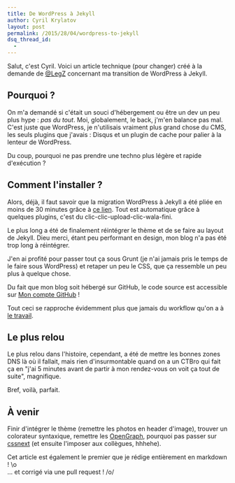 ```yaml
---
title: De WordPress à Jekyll
author: Cyril Krylatov
layout: post
permalink: /2015/28/04/wordpress-to-jekyll
dsq_thread_id:
  - 
---
```


Salut, c'est Cyril. Voici un article technique (pour changer) créé à la demande de [@LegZ](https://twitter.com/LegZ/status/589863615597039616) concernant ma transition de WordPress à Jekyll.

<!--more-->

## Pourquoi ?

On m'a demandé si c'était un souci d'hébergement ou être un dev un peu plus hype : *pas du tout*. Moi, globalement, le back, j'm'en balance pas mal.
C'est juste que WordPress, je n'utilisais vraiment plus grand chose du CMS, les seuls plugins que j'avais : Disqus et un plugin de cache pour palier à la lenteur de WordPress.

Du coup, pourquoi ne pas prendre une techno plus légère et rapide d'exécution ?

## Comment l'installer ?

Alors, déjà, il faut savoir que la migration WordPress à Jekyll a été pliée en moins de 30 minutes grâce à [ce lien](http://www.girliemac.com/blog/2013/12/27/wordpress-to-jekyll/). Tout est automatique grâce à quelques plugins, c'est du clic-clic-upload-clic-wala-fini.

Le plus long a été de finalement réintégrer le thème et de se faire au layout de Jekyll. Dieu merci, étant peu performant en design, mon blog n'a pas été trop long à réintégrer.

J'en ai profité pour passer tout ça sous Grunt (je n'ai jamais pris le temps de le faire sous WordPress) et retaper un peu le CSS, que ça ressemble un peu plus à quelque chose.

Du fait que mon blog soit hébergé sur GitHub, le code source est accessible sur [Mon compte GitHub](https://github.com/DaPo/blog.cyrilou.me) !

Tout ceci se rapproche évidemment plus que jamais du workflow qu'on a à [le travail](http://www.ouichelorraine.com/).

## Le plus relou

Le plus relou dans l'histoire, cependant, a été de mettre les bonnes zones DNS là où il fallait, mais rien d'insurmontable quand on a un CTBro qui fait ça en "j'ai 5 minutes avant de partir à mon rendez-vous on voit ça tout de suite", magnifique.

Bref, voilà, parfait.

## À venir

Finir d'intégrer le thème (remettre les photos en header d'image), trouver un colorateur syntaxique, remettre les [OpenGraph](http://ogp.me/),  pourquoi pas passer sur [cssnext](https://cssnext.github.io/) (et ensuite l'imposer aux collègues, hhhehe).

Cet article est également le premier que je rédige entièrement en markdown ! \o\
... et corrigé via une pull request ! /o/
